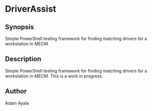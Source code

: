 # DriverAssist

## Synopsis

Simple PowerShell testing framework for finding matching drivers for a workstation in MECM

## Description

Simple PowerShell testing framework for finding matching drivers for a workstation in MECM. This is a work in progress.

## Author

Adam Ayala
